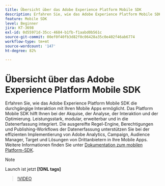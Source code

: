```yaml
---
title: Übersicht über das Adobe Experience Platform Mobile SDK
description: Erfahren Sie, wie das Adobe Experience Platform Mobile SDK die durchgängige Interaktion mit Ihren Mobile Apps ermöglicht. Das Platform Mobile SDK hilft Ihnen bei der Akquise, der Analyse, der Interaktion und der Optimierung. Leistungsstark, modular, erweiterbar und in die Datenerfassung integriert. Die ausgereifte Regel-Engine, Berechtigungen und Publishing-Workflows der Datenerfassung unterstützen Sie bei der effizienten Implementierung von Adobe Analytics, Campaign, Audience Manager, Target und Lösungen von Drittanbietern in Ihre Mobile Apps.
feature: Mobile SDK
level: Beginner
jira: KT-3698
exl-id: 0d55971d-35cc-4684-b1fb-f1aabd0b561c
source-git-commit: 00ef0f40fb3d82f0c06428a35c0e402f46ab6774
workflow-type: tm+mt
source-wordcount: '147'
ht-degree: 82%

---
```


# Übersicht über das Adobe Experience Platform Mobile SDK

Erfahren Sie, wie das Adobe Experience Platform Mobile SDK die durchgängige Interaktion mit Ihren Mobile Apps ermöglicht. Das Platform Mobile SDK hilft Ihnen bei der Akquise, der Analyse, der Interaktion und der Optimierung. Leistungsstark, modular, erweiterbar und in die Datenerfassung integriert. Die ausgereifte Regel-Engine, Berechtigungen und Publishing-Workflows der Datenerfassung unterstützen Sie bei der effizienten Implementierung von Adobe Analytics, Campaign, Audience Manager, Target und Lösungen von Drittanbietern in Ihre Mobile Apps. Weitere Informationen finden Sie unter [Dokumentation zum mobilen Platform-SDK](https://developer.adobe.com/client-sdks/documentation/).

>[!NOTE]
>
> Launch ist jetzt **[!DNL tags]**

>[!VIDEO](https://video.tv.adobe.com/v/28948?learn=on)

